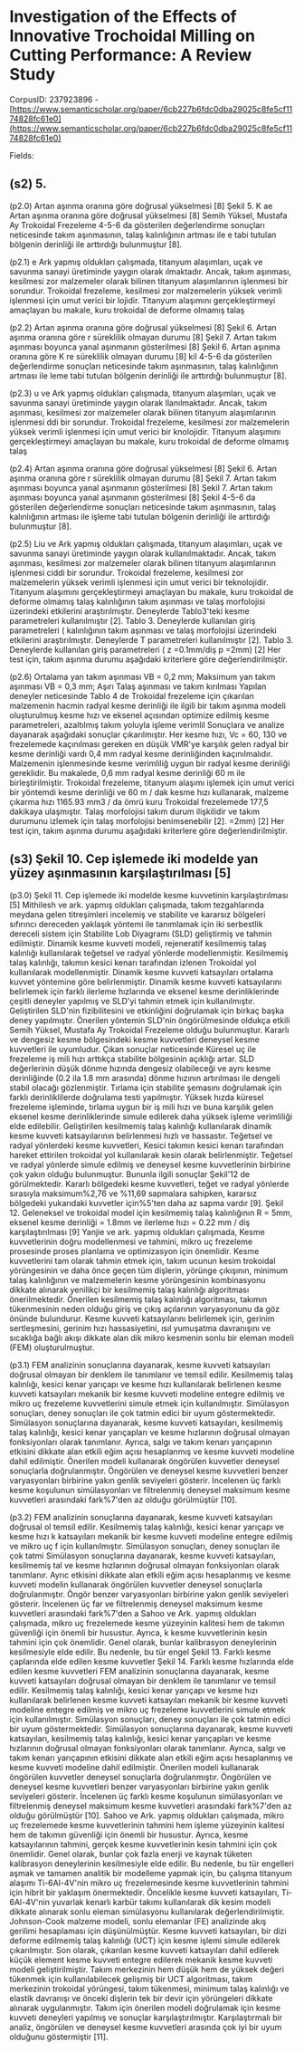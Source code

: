 # Investigation of the Effects of Innovative Trochoidal Milling on Cutting Performance: A Review Study

CorpusID: 237923896 - [https://www.semanticscholar.org/paper/6cb227b6fdc0dba29025c8fe5cf1174828fc61e0](https://www.semanticscholar.org/paper/6cb227b6fdc0dba29025c8fe5cf1174828fc61e0)

Fields: 

## (s2) 5.
(p2.0) Artan aşınma oranına göre doğrusal yükselmesi [8] Şekil 5. K ae Artan aşınma oranına göre doğrusal yükselmesi [8] Semih Yüksel, Mustafa Ay Trokoidal Frezeleme 4-5-6 da gösterilen değerlendirme sonuçları neticesinde takım aşınmasının, talaş kalınlığının artması ile e tabi tutulan bölgenin derinliği ile arttırdığı bulunmuştur [8].

(p2.1) e Ark yapmış oldukları çalışmada, titanyum alaşımları, uçak ve savunma sanayi üretiminde yaygın olarak ılmaktadır. Ancak, takım aşınması, kesilmesi zor malzemeler olarak bilinen titanyum alaşımlarının işlenmesi bir sorundur. Trokoidal frezeleme, kesilmesi zor malzemelerin yüksek verimli işlenmesi için umut verici bir lojidir. Titanyum alaşımını gerçekleştirmeyi amaçlayan bu makale, kuru trokoidal de deforme olmamış talaş

(p2.2) Artan aşınma oranına göre doğrusal yükselmesi [8] Şekil 6. Artan aşınma oranına göre r süreklilik olmayan durumu [8] Şekil 7. Artan takım aşınması boyunca yanal aşınmanın gösterilmesi [8] Şekil 6. Artan aşınma oranına göre K re süreklilik olmayan durumu [8] kil 4-5-6 da gösterilen değerlendirme sonuçları neticesinde takım aşınmasının, talaş kalınlığının artması ile leme tabi tutulan bölgenin derinliği ile arttırdığı bulunmuştur [8].

(p2.3) u ve Ark yapmış oldukları çalışmada, titanyum alaşımları, uçak ve savunma sanayi üretiminde yaygın olarak llanılmaktadır. Ancak, takım aşınması, kesilmesi zor malzemeler olarak bilinen titanyum alaşımlarının işlenmesi ddi bir sorundur. Trokoidal frezeleme, kesilmesi zor malzemelerin yüksek verimli işlenmesi için umut verici bir knolojidir. Titanyum alaşımını gerçekleştirmeyi amaçlayan bu makale, kuru trokoidal de deforme olmamış talaş

(p2.4) Artan aşınma oranına göre doğrusal yükselmesi [8] Şekil 6. Artan aşınma oranına göre r süreklilik olmayan durumu [8] Şekil 7. Artan takım aşınması boyunca yanal aşınmanın gösterilmesi [8] Şekil 7. Artan takım aşınması boyunca yanal aşınmanın gösterilmesi [8] Şekil 4-5-6 da gösterilen değerlendirme sonuçları neticesinde takım aşınmasının, talaş kalınlığının artması ile işleme tabi tutulan bölgenin derinliği ile arttırdığı bulunmuştur [8].

(p2.5) Liu ve Ark yapmış oldukları çalışmada, titanyum alaşımları, uçak ve savunma sanayi üretiminde yaygın olarak kullanılmaktadır. Ancak, takım aşınması, kesilmesi zor malzemeler olarak bilinen titanyum alaşımlarının işlenmesi ciddi bir sorundur. Trokoidal frezeleme, kesilmesi zor malzemelerin yüksek verimli işlenmesi için umut verici bir teknolojidir. Titanyum alaşımını gerçekleştirmeyi amaçlayan bu makale, kuru trokoidal de deforme olmamış talaş kalınlığının takım aşınması ve talaş morfolojisi üzerindeki etkilerini araştırılmıştır. Deneylerde Tablo3'teki kesme parametreleri kullanılmıştır [2]. Tablo 3. Deneylerde kullanılan giriş parametreleri ( kalınlığının takım aşınması ve talaş morfolojisi üzerindeki etkilerini araştırılmıştır. Deneylerde T parametreleri kullanılmıştır [2]. Tablo 3. Deneylerde kullanılan giriş parametreleri ( z =0.1mm/diş p =2mm) [2] Her test için, takım aşınma durumu aşağıdaki kriterlere göre değerlendirilmiştir.

(p2.6) Ortalama yan takım aşınması VB = 0,2 mm; Maksimum yan takım aşınması VB = 0,3 mm; Aşırı Talaş aşınması ve takım kırılması Yapılan deneyler neticesinde Tablo 4 de Trokoidal frezeleme için çıkarılan malzemenin hacmin radyal kesme derinliği ile ilgili bir takım aşınma modeli oluşturulmuş kesme hızı ve eksenel açısından optimize edilmiş kesme parametreleri, azaltılmış takım yoluyla işleme verimlil Sonuçlara ve analize dayanarak aşağıdaki sonuçlar çıkarılmıştır. Her kesme hızı, Vc = 60, 130 ve frezelemede kaçınılması gereken en düşük VMR'ye karşılık gelen radyal bir kesme derinliği vardı 0,4 mm radyal kesme derinliğinden kaçınılmalıdır. Malzemenin işlenmesinde kesme verimliliğ uygun bir radyal kesme derinliği gereklidir. Bu makalede, 0,6 mm radyal kesme derinliği 60 m ile birleştirilmiştir. Trokoidal frezeleme, titanyum alaşımı işlemek için umut verici bir yöntemdi kesme derinliği ve 60 m / dak kesme hızı kullanarak, malzeme çıkarma hızı 1165.93 mm3 / da ömrü kuru Trokoidal frezelemede 177,5 dakikaya ulaşmıştır. Talaş morfolojisi takım durum ilişkilidir ve takım durumunu izlemek için talaş morfolojisi benimsenebilir [2]. =2mm) [2] Her test için, takım aşınma durumu aşağıdaki kriterlere göre değerlendirilmiştir.
## (s3) Şekil 10. Cep işlemede iki modelde yan yüzey aşınmasının karşılaştırılması [5]
(p3.0) Şekil 11. Cep işlemede iki modelde kesme kuvvetinin karşılaştırılması [5] Mithilesh ve ark. yapmış oldukları çalışmada, takım tezgahlarında meydana gelen titreşimleri incelemiş ve stabilite ve kararsız bölgeleri sıfırıncı dereceden yaklaşık yöntemi ile tanımlamak için iki serbestlik dereceli sistem için Stabilite Lob Diyagramı (SLD) geliştirmiş ve tahmin edilmiştir. Dinamik kesme kuvveti modeli, rejeneratif kesilmemiş talaş kalınlığı kullanılarak teğetsel ve radyal yönlerde modellenmiştir. Kesilmemiş talaş kalınlığı, takımın kesici kenarı tarafından izlenen Trokoidal yol kullanılarak modellenmiştir. Dinamik kesme kuvveti katsayıları ortalama kuvvet yöntemine göre belirlenmiştir. Dinamik kesme kuvveti katsayılarını belirlemek için farklı ilerleme hızlarında ve eksenel kesme derinliklerinde çeşitli deneyler yapılmış ve SLD'yi tahmin etmek için kullanılmıştır. Geliştirilen SLD'nin fizibilitesini ve etkinliğini doğrulamak için birkaç başka deney yapılmıştır. Önerilen yöntemin SLD'nin öngörülmesinde oldukça etkili Semih Yüksel, Mustafa Ay Trokoidal Frezeleme olduğu bulunmuştur. Kararlı ve dengesiz kesme bölgesindeki kesme kuvvetleri deneysel kesme kuvvetleri ile uyumludur. Çıkan sonuçlar neticesinde Küresel uç ile frezeleme iş mili hızı arttıkça stabilite bölgesinin açıklığı artar. SLD değerlerinin düşük dönme hızında dengesiz olabileceği ve aynı kesme derinliğinde (0.2 ila 1.8 mm arasında) dönme hızının artırılması ile dengeli stabil olacağı gözlenmiştir. Tırlama için stabilite şemasını doğrulamak için farklı derinliklilerde doğrulama testi yapılmıştır. Yüksek hızda küresel frezeleme işleminde, tırlama uygun bir iş mili hızı ve buna karşılık gelen eksenel kesme derinliklerinde simule edilerek daha yüksek işleme verimliliği elde edilebilir. Geliştirilen kesilmemiş talaş kalınlığı kullanılarak dinamik kesme kuvveti katsayılarının belirlenmesi hızlı ve hassastır. Teğetsel ve radyal yönlerdeki kesme kuvvetleri, Kesici takımın kesici kenarı tarafından hareket ettirilen trokoidal yol kullanılarak kesin olarak belirlenmiştir. Teğetsel ve radyal yönlerde simule edilmiş ve deneysel kesme kuvvetlerinin birbirine çok yakın olduğu bulunmuştur. Bununla ilgili sonuçlar Şekil'12 de görülmektedir. Kararlı bölgedeki kesme kuvvetleri, teğet ve radyal yönlerde sırasıyla maksimum%2,76 ve %11,69 sapmalara sahipken, kararsız bölgedeki yukarıdaki kuvvetler için%5'ten daha az sapma vardır [9]. Şekil 12. Geleneksel ve trokoidal model için kesilmemiş talaş kalınlığının R = 5mm, eksenel kesme derinliği = 1.8mm ve ilerleme hızı = 0.22 mm / diş karşılaştırılması [9] Yanjie ve ark. yapmış oldukları çalışmada, Kesme kuvvetlerinin doğru modellenmesi ve tahmini, mikro uç frezeleme prosesinde proses planlama ve optimizasyon için önemlidir. Kesme kuvvetlerini tam olarak tahmin etmek için, takım ucunun kesim trokoidal yörüngesinin ve daha önce geçen tüm dişlerin, yörünge çıkışının, minimum talaş kalınlığının ve malzemelerin kesme yörüngesinin kombinasyonu dikkate alınarak yenilikçi bir kesilmemiş talaş kalınlığı algoritması önerilmektedir. Önerilen kesilmemiş talaş kalınlığı algoritması, takımın tükenmesinin neden olduğu giriş ve çıkış açılarının varyasyonunu da göz önünde bulundurur. Kesme kuvveti katsayılarını belirlemek için, gerinim sertleşmesini, gerinim hızı hassasiyetini, ısıl yumuşatma davranışını ve sıcaklığa bağlı akışı dikkate alan dik mikro kesmenin sonlu bir eleman modeli (FEM) oluşturulmuştur.

(p3.1) FEM analizinin sonuçlarına dayanarak, kesme kuvveti katsayıları doğrusal olmayan bir denklem ile tanımlanır ve temsil edilir. Kesilmemiş talaş kalınlığı, kesici kenar yarıçapı ve kesme hızı kullanılarak belirlenen kesme kuvveti katsayıları mekanik bir kesme kuvveti modeline entegre edilmiş ve mikro uç frezeleme kuvvetlerini simule etmek için kullanılmıştır. Simülasyon sonuçları, deney sonuçları ile çok tatmin edici bir uyum göstermektedir. Simülasyon sonuçlarına dayanarak, kesme kuvveti katsayıları, kesilmemiş talaş kalınlığı, kesici kenar yarıçapları ve kesme hızlarının doğrusal olmayan fonksiyonları olarak tanımlanır. Ayrıca, salgı ve takım kenarı yarıçapının etkisini dikkate alan etkili eğim açısı hesaplanmış ve kesme kuvveti modeline dahil edilmiştir. Önerilen modeli kullanarak öngörülen kuvvetler deneysel sonuçlarla doğrulanmıştır. Öngörülen ve deneysel kesme kuvvetleri benzer varyasyonları birbirine yakın genlik seviyeleri gösterir. İncelenen üç farklı kesme koşulunun simülasyonları ve filtrelenmiş deneysel maksimum kesme kuvvetleri arasındaki fark%7'den az olduğu görülmüştür [10].

(p3.2) FEM analizinin sonuçlarına dayanarak, kesme kuvveti katsayıları doğrusal ol temsil edilir. Kesilmemiş talaş kalınlığı, kesici kenar yarıçapı ve kesme hızı k katsayıları mekanik bir kesme kuvveti modeline entegre edilmiş ve mikro uç f için kullanılmıştır. Simülasyon sonuçları, deney sonuçları ile çok tatmi Simülasyon sonuçlarına dayanarak, kesme kuvveti katsayıları, kesilmemiş tal ve kesme hızlarının doğrusal olmayan fonksiyonları olarak tanımlanır. Ayrıc etkisini dikkate alan etkili eğim açısı hesaplanmış ve kesme kuvveti modelin kullanarak öngörülen kuvvetler deneysel sonuçlarla doğrulanmıştır. Öngör benzer varyasyonları birbirine yakın genlik seviyeleri gösterir. İncelenen üç far ve filtrelenmiş deneysel maksimum kesme kuvvetleri arasındaki fark%7'den a Sahoo ve Ark. yapmış oldukları çalışmada, mikro uç frezelemede kesme yüzeyinin kalitesi hem de takımın güvenliği için önemli bir husustur. Ayrıca, k kesme kuvvetlerinin kesin tahmini için çok önemlidir. Genel olarak, bunlar kalibrasyon deneylerinin kesilmesiyle elde edilir. Bu nedenle, bu tür engel Şekil 13. Farklı kesme çaplarında elde edilen kesme kuvvetler Şekil 14. Farklı kesme hızlarında elde edilen kesme kuvvetleri FEM analizinin sonuçlarına dayanarak, kesme kuvveti katsayıları doğrusal olmayan bir denklem ile tanımlanır ve temsil edilir. Kesilmemiş talaş kalınlığı, kesici kenar yarıçapı ve kesme hızı kullanılarak belirlenen kesme kuvveti katsayıları mekanik bir kesme kuvveti modeline entegre edilmiş ve mikro uç frezeleme kuvvetlerini simule etmek için kullanılmıştır. Simülasyon sonuçları, deney sonuçları ile çok tatmin edici bir uyum göstermektedir. Simülasyon sonuçlarına dayanarak, kesme kuvveti katsayıları, kesilmemiş talaş kalınlığı, kesici kenar yarıçapları ve kesme hızlarının doğrusal olmayan fonksiyonları olarak tanımlanır. Ayrıca, salgı ve takım kenarı yarıçapının etkisini dikkate alan etkili eğim açısı hesaplanmış ve kesme kuvveti modeline dahil edilmiştir. Önerilen modeli kullanarak öngörülen kuvvetler deneysel sonuçlarla doğrulanmıştır. Öngörülen ve deneysel kesme kuvvetleri benzer varyasyonları birbirine yakın genlik seviyeleri gösterir. İncelenen üç farklı kesme koşulunun simülasyonları ve filtrelenmiş deneysel maksimum kesme kuvvetleri arasındaki fark%7'den az olduğu görülmüştür [10]. Sahoo ve Ark. yapmış oldukları çalışmada, mikro uç frezelemede kesme kuvvetlerinin tahmini hem işleme yüzeyinin kalitesi hem de takımın güvenliği için önemli bir husustur. Ayrıca, kesme katsayılarının tahmini, gerçek kesme kuvvetlerinin kesin tahmini için çok önemlidir. Genel olarak, bunlar çok fazla enerji ve kaynak tüketen kalibrasyon deneylerinin kesilmesiyle elde edilir. Bu nedenle, bu tür engelleri aşmak ve tamamen analitik bir modelleme yapmak için, bu çalışma titanyum alaşımı Ti-6Al-4V'nin mikro uç frezelemesinde kesme kuvvetlerinin tahmini için hibrit bir yaklaşım önermektedir. Öncelikle kesme kuvveti katsayıları, Ti-6Al-4V'nin yuvarlak kenarlı karbür takımı kullanılarak dik kesim modeli dikkate alınarak sonlu eleman simülasyonu kullanılarak değerlendirilmiştir. Johnson-Cook malzeme modeli, sonlu elemanlar (FE) analizinde akış gerilimi hesaplaması için düşünülmüştür. Kesme kuvveti katsayıları, bir dizi deforme edilmemiş talaş kalınlığı (UCT) için kesme işlemi simule edilerek çıkarılmıştır. Son olarak, çıkarılan kesme kuvveti katsayıları dahil edilerek küçük element kesme kuvveti entegre edilerek mekanik kesme kuvveti modeli geliştirilmiştir. Takım merkezinin hem düşük hem de yüksek değeri tükenmek için kullanılabilecek gelişmiş bir UCT algoritması, takım merkezinin trokoidal yörüngesi, takım tükenmesi, minimum talaş kalınlığı ve elastik davranışı ve önceki dişlerin tek bir devir için yörüngeleri dikkate alınarak uygulanmıştır. Takım için önerilen modeli doğrulamak için kesme kuvveti deneyleri yapılmış ve sonuçlar karşılaştırılmıştır. Karşılaştırmalı bir analiz, öngörülen ve deneysel kesme kuvvetleri arasında çok iyi bir uyum olduğunu göstermiştir [11].
